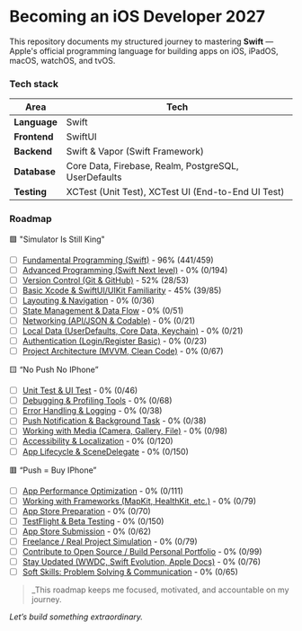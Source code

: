 # Becoming an iOS Developer 2027

This repository documents my structured journey to mastering **Swift** — Apple's official programming language for building apps on iOS, iPadOS, macOS, watchOS, and tvOS.

### Tech stack

| **Area**      | **Tech**                                              |
|---------------|-------------------------------------------------------|
| **Language**  | Swift                                                 |
| **Frontend**  | SwiftUI                                               |
| **Backend**   | Swift & Vapor (Swift Framework)                       |
| **Database**  | Core Data, Firebase, Realm, PostgreSQL, UserDefaults  |
| **Testing**   | XCTest (Unit Test), XCTest UI (End-to-End UI Test)    |

### Roadmap

🟩 "Simulator Is Still King"
- [ ] [Fundamental Programming (Swift)](./Road/SwiftFundamental/README.md) - 96% (441/459)
- [ ] [Advanced Programming (Swift Next level)](./Road/SwiftAdvanced/README.md) - 0% (0/194)
- [ ] [Version Control (Git & GitHub)](./Road/VersionControl/README.md) - 52% (28/53)
- [ ] [Basic Xcode & SwiftUI/UIKit Familiarity](./Road/XCodeSwiftUIKIT/README.md) - 45% (39/85)
- [ ] [Layouting & Navigation](./Road/LayoutingNavigation/README.md) - 0% (0/36)
- [ ] [State Management & Data Flow](./Road/StateManagementDataFlow/README.md) - 0% (0/51)
- [ ] [Networking (API/JSON & Codable)](./Road/Networking/README.md) - 0% (0/21)
- [ ] [Local Data (UserDefaults, Core Data, Keychain)](./Road/LocalData/README.md) - 0% (0/21)
- [ ] [Authentication (Login/Register Basic)](./Road/Authentication/README.md) - 0% (0/23)
- [ ] [Project Architecture (MVVM, Clean Code)](./Road/ProjectArchitecture/README.md) - 0% (0/67)

🟨 “No Push No IPhone”
- [ ] [Unit Test & UI Test](./Road/Test/README.md) - 0% (0/46)
- [ ] [Debugging & Profiling Tools](./Road/DebuggingProfilingTools/README.md) - 0% (0/68)
- [ ] [Error Handling & Logging](./Road/ErrorHandlingLogging/README.md) - 0% (0/38)
- [ ] [Push Notification & Background Task](./Road/ErrorHandlingLogging/README.md) - 0% (0/38)
- [ ] [Working with Media (Camera, Gallery, File)](./Road/WorkingWithMedia/README.md) - 0% (0/98)
- [ ] [Accessibility & Localization](./Road/AccessibilityLocalization/README.md) - 0% (0/120)
- [ ] [App Lifecycle & SceneDelegate](./Road/AppLifecycleSceneDelegate/README.md) - 0% (0/150)

🟥 “Push = Buy IPhone”
- [ ] [App Performance Optimization](./Road/Empty/README.md) - 0% (0/111)
- [ ] [Working with Frameworks (MapKit, HealthKit, etc.)](./Road/Empty/README.md) - 0% (0/79)
- [ ] [App Store Preparation](./Road/Empty/README.md) - 0% (0/70)
- [ ] [TestFlight & Beta Testing](./Road/Empty/README.md) - 0% (0/150)
- [ ] [App Store Submission](./Road/Empty/README.md) - 0% (0/62)
- [ ] [Freelance / Real Project Simulation](./Road/Empty/README.md) - 0% (0/79)
- [ ] [Contribute to Open Source / Build Personal Portfolio](./Road/Empty/README.md) - 0% (0/99)
- [ ] [Stay Updated (WWDC, Swift Evolution, Apple Docs)](./Road/Empty/README.md) - 0% (0/76)
- [ ] [Soft Skills: Problem Solving & Communication](./Road/Empty/README.md) - 0% (0/65)

> _This roadmap keeps me focused, motivated, and accountable on my journey.

_Let’s build something extraordinary._